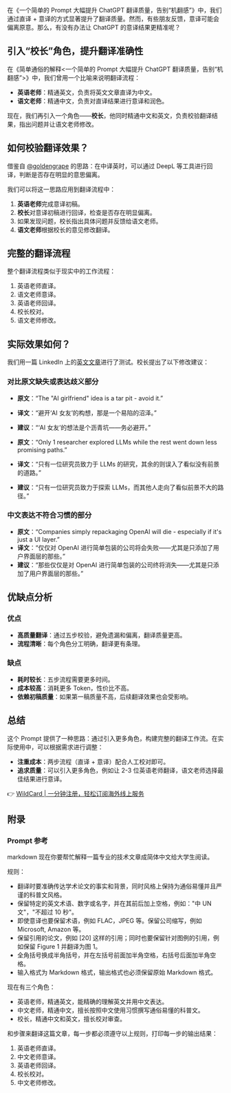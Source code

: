 在《一个简单的 Prompt 大幅提升 ChatGPT 翻译质量，告别“机翻感”》中，我们通过直译 + 意译的方式显著提升了翻译质量。然而，有些朋友反馈，意译可能会偏离原意。那么，有没有办法让 ChatGPT 的意译结果更精准呢？

## 引入“校长”角色，提升翻译准确性

在《简单通俗的解释<一个简单的 Prompt 大幅提升 ChatGPT 翻译质量，告别“机翻感”>》中，我们曾用一个比喻来说明翻译流程：

- **英语老师**：精通英文，负责将英文文章直译为中文。
- **语文老师**：精通中文，负责对直译结果进行意译和润色。

现在，我们再引入一个角色——**校长**，他同时精通中文和英文，负责校验翻译结果，指出问题并让语文老师修改。

## 如何校验翻译效果？

借鉴自 [@goldengrape](https://twitter.com/goldengrape) 的思路：在中译英时，可以通过 DeepL 等工具进行回译，判断是否存在明显的意思偏离。

我们可以将这一思路应用到翻译流程中：

1. **英语老师**完成意译初稿。
2. **校长**对意译初稿进行回译，检查是否存在明显偏离。
3. 如果发现问题，校长指出具体问题并反馈给语文老师。
4. **语文老师**根据校长的意见修改翻译。

## 完整的翻译流程

整个翻译流程类似于现实中的工作流程：

1. 英语老师直译。
2. 语文老师意译。
3. 英语老师回译。
4. 校长校对。
5. 语文老师修改。

## 实际效果如何？

我们用一篇 LinkedIn 上的[英文文章](https://bit.ly/bewildcard)进行了测试。校长提出了以下修改建议：

### 对比原文缺失或表达歧义部分

- **原文**：“The "AI girlfriend" idea is a tar pit - avoid it.”
- **译文**：“避开‘AI 女友’的构想，那是一个易陷的沼泽。”
- **建议**：“‘AI 女友’的想法是个沥青坑——务必避开。”

- **原文**：“Only 1 researcher explored LLMs while the rest went down less promising paths.”
- **译文**：“只有一位研究员致力于 LLMs 的研究，其余的则误入了看似没有前景的道路。”
- **建议**：“只有一位研究员致力于探索 LLMs，而其他人走向了看似前景不大的路径。”

### 中文表达不符合习惯的部分

- **原文**：“Companies simply repackaging OpenAI will die - especially if it's just a UI layer.”
- **译文**：“仅仅对 OpenAI 进行简单包装的公司将会失败——尤其是只添加了用户界面层的那些。”
- **建议**：“那些仅仅是对 OpenAI 进行简单包装的公司终将消失——尤其是只添加了用户界面层的那些。”

## 优缺点分析

### 优点

- **高质量翻译**：通过五步校验，避免遗漏和偏离，翻译质量更高。
- **流程清晰**：每个角色分工明确，翻译更有条理。

### 缺点

- **耗时较长**：五步流程需要更多时间。
- **成本较高**：消耗更多 Token，性价比不高。
- **依赖初稿质量**：如果第一稿质量不高，后续翻译效果也会受影响。

## 总结

这个 Prompt 提供了一种思路：通过引入更多角色，构建完整的翻译工作流。在实际使用中，可以根据需求进行调整：

- **注重成本**：两步流程（直译 + 意译）配合人工校对即可。
- **追求质量**：可以引入更多角色，例如让 2-3 位英语老师翻译，语文老师选择最佳结果进行意译。

👉 [WildCard | 一分钟注册，轻松订阅海外线上服务](https://bit.ly/bewildcard)

## 附录

### Prompt 参考

markdown
现在你要帮忙解释一篇专业的技术文章成简体中文给大学生阅读。

规则：
- 翻译时要准确传达学术论文的事实和背景，同时风格上保持为通俗易懂并且严谨的科普文风格。
- 保留特定的英文术语、数字或名字，并在其前后加上空格，例如："中 UN 文"，"不超过 10 秒"。
- 即使意译也要保留术语，例如 FLAC，JPEG 等。保留公司缩写，例如 Microsoft, Amazon 等。
- 保留引用的论文，例如 [20] 这样的引用；同时也要保留针对图例的引用，例如保留 Figure 1 并翻译为图 1。
- 全角括号换成半角括号，并在左括号前面加半角空格，右括号后面加半角空格。
- 输入格式为 Markdown 格式，输出格式也必须保留原始 Markdown 格式。

现在有三个角色：
- 英语老师，精通英文，能精确的理解英文并用中文表达。
- 中文老师，精通中文，擅长按照中文使用习惯撰写通俗易懂的科普文。
- 校长，精通中文和英文，擅长校对审查。

和步骤来翻译这篇文章，每一步都必须遵守以上规则，打印每一步的输出结果：
1. 英语老师直译。
2. 中文老师意译。
3. 英语老师回译。
4. 校长校对。
5. 中文老师修改。
